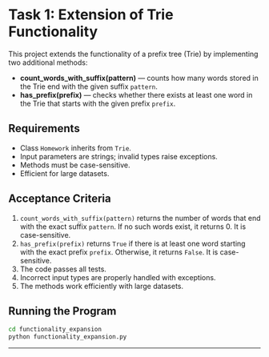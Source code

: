 # Task 1: Extension of Trie Functionality

This project extends the functionality of a prefix tree (Trie) by implementing two additional methods:

- **count_words_with_suffix(pattern)** — counts how many words stored in the Trie end with the given suffix `pattern`.
- **has_prefix(prefix)** — checks whether there exists at least one word in the Trie that starts with the given prefix `prefix`.


## Requirements

- Class `Homework` inherits from `Trie`.
- Input parameters are strings; invalid types raise exceptions.
- Methods must be case-sensitive.
- Efficient for large datasets.


## Acceptance Criteria

1. `count_words_with_suffix(pattern)` returns the number of words that end with the exact suffix `pattern`. If no such words exist, it returns 0. It is case-sensitive.  
2. `has_prefix(prefix)` returns `True` if there is at least one word starting with the exact prefix `prefix`. Otherwise, it returns `False`. It is case-sensitive.  
3. The code passes all tests.  
4. Incorrect input types are properly handled with exceptions.  
5. The methods work efficiently with large datasets.

## Running the Program

```bash
cd functionality_expansion
python functionality_expansion.py
```
---

